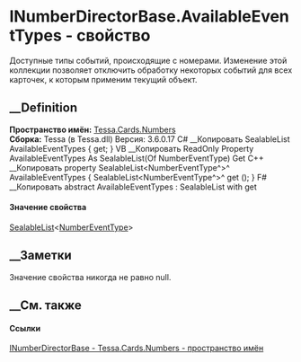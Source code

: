 # INumberDirectorBase.AvailableEventTypes - свойство
Доступные типы событий, происходящие с номерами. Изменение этой коллекции
позволяет отключить обработку некоторых событий для всех карточек, к которым
применим текущий объект.
## __Definition
 **Пространство имён:** [Tessa.Cards.Numbers](N_Tessa_Cards_Numbers.htm)  
 **Сборка:** Tessa (в Tessa.dll) Версия: 3.6.0.17
C# __Копировать
    SealableList<NumberEventType> AvailableEventTypes { get; }
VB __Копировать
     ReadOnly Property AvailableEventTypes As SealableList(Of NumberEventType)
    	Get
C++ __Копировать
    property SealableList<NumberEventType^>^ AvailableEventTypes {
    	SealableList<NumberEventType^>^ get ();
    }
F# __Копировать
     abstract AvailableEventTypes : SealableList<NumberEventType> with get
#### Значение свойства
[SealableList](T_Tessa_Platform_Collections_SealableList_1.htm)<[NumberEventType](T_Tessa_Cards_Numbers_NumberEventType.htm)>
##  __Заметки
Значение свойства никогда не равно null.
## __См. также
#### Ссылки
[INumberDirectorBase - ](T_Tessa_Cards_Numbers_INumberDirectorBase.htm)
[Tessa.Cards.Numbers - пространство имён](N_Tessa_Cards_Numbers.htm)
